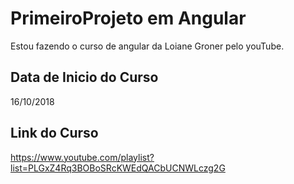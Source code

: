 # PrimeiroProjeto em Angular

Estou fazendo o curso de angular da Loiane Groner pelo youTube.


## Data de Inicio do Curso

16/10/2018

## Link do Curso

https://www.youtube.com/playlist?list=PLGxZ4Rq3BOBoSRcKWEdQACbUCNWLczg2G


